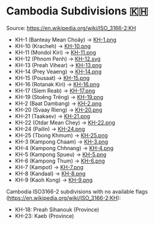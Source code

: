 # Cambodia Subdivisions 🇰🇭

Source: https://en.wikipedia.org/wiki/ISO_3166-2:KH

* KH-1 (Banteay Mean Choăy) -> [KH-1.png](https://github.com/amckenna41/iso3166-flag-icons/blob/main/iso3166-2-icons/KH/KH-1.png)
* KH-10 (Kracheh) -> [KH-10.png](https://github.com/amckenna41/iso3166-flag-icons/blob/main/iso3166-2-icons/KH/KH-10.png)
* KH-11 (Mondol Kiri) -> [KH-11.png](https://github.com/amckenna41/iso3166-flag-icons/blob/main/iso3166-2-icons/KH/KH-11.png)
* KH-12 (Phnom Penh) -> [KH-12.svg](https://github.com/amckenna41/iso3166-flag-icons/blob/main/iso3166-2-icons/KH/KH-12.svg)
* KH-13 (Preah Vihear) -> [KH-13.png](https://github.com/amckenna41/iso3166-flag-icons/blob/main/iso3166-2-icons/KH/KH-13.png)
* KH-14 (Prey Veaeng) -> [KH-14.png](https://github.com/amckenna41/iso3166-flag-icons/blob/main/iso3166-2-icons/KH/KH-14.png)
* KH-15 (Pousaat) -> [KH-15.png](https://github.com/amckenna41/iso3166-flag-icons/blob/main/iso3166-2-icons/KH/KH-15.png)
* KH-16 (Rotanak Kiri) -> [KH-16.png](https://github.com/amckenna41/iso3166-flag-icons/blob/main/iso3166-2-icons/KH/KH-16.png)
* KH-17 (Siem Reab) -> [KH-17.png](https://github.com/amckenna41/iso3166-flag-icons/blob/main/iso3166-2-icons/KH/KH-17.png)
* KH-19 (Stoĕng Trêng) -> [KH-19.png](https://github.com/amckenna41/iso3166-flag-icons/blob/main/iso3166-2-icons/KH/KH-19.png)
* KH-2 (Baat Dambang) -> [KH-2.png](https://github.com/amckenna41/iso3166-flag-icons/blob/main/iso3166-2-icons/KH/KH-2.png)
* KH-20 (Svaay Rieng) -> [KH-20.png](https://github.com/amckenna41/iso3166-flag-icons/blob/main/iso3166-2-icons/KH/KH-20.png)
* KH-21 (Taakaev) -> [KH-21.png](https://github.com/amckenna41/iso3166-flag-icons/blob/main/iso3166-2-icons/KH/KH-21.png)
* KH-22 (Otdar Mean Chey) -> [KH-22.png](https://github.com/amckenna41/iso3166-flag-icons/blob/main/iso3166-2-icons/KH/KH-22.png)
* KH-24 (Pailin) -> [KH-24.png](https://github.com/amckenna41/iso3166-flag-icons/blob/main/iso3166-2-icons/KH/KH-24.png)
* KH-25 (Tbong Khmum) -> [KH-25.png](https://github.com/amckenna41/iso3166-flag-icons/blob/main/iso3166-2-icons/KH/KH-25.png)
* KH-3 (Kampong Chaam) -> [KH-3.png](https://github.com/amckenna41/iso3166-flag-icons/blob/main/iso3166-2-icons/KH/KH-3.png)
* KH-4 (Kampong Chhnang) -> [KH-4.png](https://github.com/amckenna41/iso3166-flag-icons/blob/main/iso3166-2-icons/KH/KH-4.png)
* KH-5 (Kampong Spueu) -> [KH-5.png](https://github.com/amckenna41/iso3166-flag-icons/blob/main/iso3166-2-icons/KH/KH-5.png)
* KH-6 (Kampong Thum) -> [KH-6.png](https://github.com/amckenna41/iso3166-flag-icons/blob/main/iso3166-2-icons/KH/KH-6.png)
* KH-7 (Kampot) -> [KH-7.png](https://github.com/amckenna41/iso3166-flag-icons/blob/main/iso3166-2-icons/KH/KH-7.png)
* KH-8 (Kandaal) -> [KH-8.png](https://github.com/amckenna41/iso3166-flag-icons/blob/main/iso3166-2-icons/KH/KH-8.png)
* KH-9 (Kaoh Kong) -> [KH-9.png](https://github.com/amckenna41/iso3166-flag-icons/blob/main/iso3166-2-icons/KH/KH-9.png)

Cambodia ISO3166-2 subdivisions with no available flags (https://en.wikipedia.org/wiki/ISO_3166-2:KH):

* KH-18: Preah Sihanouk (Province)
* KH-23: Kaeb (Province)